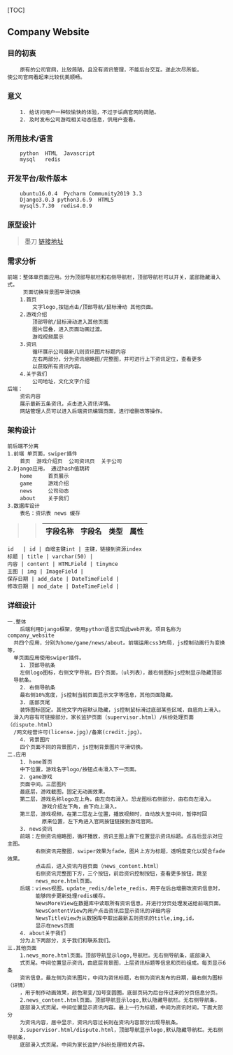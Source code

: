 [TOC]
## Company Website
### 目的初衷
        原有的公司官网，比较简陋，且没有资讯管理，不能后台交互。遂此次尽所能，
    使公司官网看起来比较优美顺畅。
### 意义
        1. 给访问用户一种较愉快的体验，不过于诟病官网的简陋。
        2. 及时发布公司游戏相关动态信息，供用户查看。
### 所用技术/语言
        python  HTML  Javascript
        mysql   redis    
### 开发平台/软件版本
        ubuntu16.0.4  Pycharm Community2019 3.3
        Django3.0.3 python3.6.9  HTML5  
        mysql5.7.30  redis4.0.9
### 原型设计
>    墨刀   [链接地址](https://org.modao.cc/app/c27c53df8805367211a4e3ec4f7012c3259f0f85?simulator_type=device&sticky#screen=sk9uzg4tf36bt6f)
### 需求分析
    前端：整体单页面应用。分为顶部导航栏和右侧导航栏，顶部导航栏可以开关，底部隐藏滑入式。
         页面切换背景图平滑切换
        1.首页
            文字logo,按钮点击/顶部导航/鼠标滑动 其他页面。
        2.游戏介绍
            顶部导航/鼠标滑动进入其他页面
            图片层叠，进入页面动画过渡。
            游戏视频展示
        3.资讯
            循环展示公司最新几则资讯图片标题内容
            左右两部分，分为资讯缩略图/完整图，并可进行上下资讯定位，查看更多
            以获取所有资讯内容。
        4.关于我们
            公司地址，文化文字介绍   
    后端：
        资讯内容
        展示最新五条资讯，点击进入资讯详情。
        网站管理人员可以进入后端资讯编辑页面，进行增删改等操作。 
### 架构设计
    前后端不分离
    1.前端 单页面，swiper插件
        首页  游戏介绍页  公司资讯页  关于公司
    2.Django应用， 通过hash值跳转
        home     首页展示 
        game     游戏介绍
        news     公司动态
        about    关于我们
    3.数据库设计
        表名：资讯表 news 缓存
>>  字段名称 | 字段名 | 类型 | 属性
>>  --- | ---| --- |---
    id   | id | 自增主键int | 主键，链接到资源index     
    标题 | title | varchar(50) | 
    内容 | content | HTMLField | tinymce
    主图 | img | ImageField |
    保存日期 | add_date | DateTimeField |
    修改日期 | mod_date | DateTimeField |
 ### 详细设计
    一.整体
        后端利用Django框架，使用python语言实现此web开发。项目名称为company_website
      共四个应用，分别为home/game/news/about。前端运用css3布局，js控制动画行为变换等，
      单页面应用使用swiper插件。
        1. 顶部导航条
        左侧logo图标，右侧文字导航，四个页面，（ul列表），最右侧图标js控制显示隐藏顶部
      导航条。
        2. 右侧导航条
        最右侧10%宽度，js控制当前页面显示文字等信息，其他页面隐藏。
        3. 底部页尾
        装饰图标固定。其他文字内容默认隐藏，js控制鼠标滑过底部某些区域，自底向上滑入。
      滑入内容有可链接部分，家长监护页面（supervisor.html）/纠纷处理页面（dispute.html）
      /网文经营许可(license.jpg)/备案(credit.jpg)。
        4. 背景图片
        四个页面不同的背景图片，js控制背景图片平滑切换。
    二.应用
        1. home首页
        中下位置，游戏名字logo/按钮点击滑入下一页面。
        2. game游戏
        页面中间。三层图片
        最底层，游戏截图，固定无动画效果。
        第二层，游戏名称logo左上角，由左向右滑入。恐龙图标右侧部分，由右向左滑入。
               游戏介绍左下角，由下向上滑入。
        第三层，游戏视频，在第二层左上位置，播放视频时，自动放大至中间，暂停时回
               原来位置，左下角进入官网按钮链接到游戏官网。
        3. news资讯
        前端：左侧资讯缩略图，循环播放，资讯主图上靠下位置显示资讯标题。点击后显示对应主图。
             右侧资讯完整图，swiper效果为fade，图片上方为标题，透明度变化以契合fade效果。
             点击后，进入资讯内容页面（news_content.html）
             右侧资讯完整图下方，三个按钮，前后资讯控制按钮，查看更多按钮，跳至
             news_more.html页面。
        后端：views视图，update_redis/delete_redis，用于在后台增删改资讯信息时，
             能够同步更新处理redis缓存。
             NewsMoreView在数据库中读取所有资讯信息，并进行分页处理发送给前端页面。
             NewsContentView为用户点击资讯后显示资讯的详细内容
             NewsTitleView为从数据库中取出最新五则资讯的title,img,id，
             显示在news页面
        4. about关于我们
        分为上下两部分，关于我们和联系我们。
    三.其他页面
        1.news_more.html页面。顶部导航显示logo,导航栏。无右侧导航条，底部滑入
        式页尾。中间位置显示资讯，由底层背景图，上层资讯标题等信息和页码组成。每页显示6条
        资讯信息，最左侧为资讯图片，中间为资讯标题，右侧为资讯发布的日期，最右侧为图标（详情）
        ，用于制作动画效果，颜色渐变/加号变圆圈。底部页码为后台传过来的分页信息分页。
        2.news_content.html页面。顶部导航显示logo,默认隐藏导航栏。无右侧导航条，
        底部滑入式页尾。中间位置显示资讯内容。最上一行为标题，中间为资讯时间，下面大部分
        为资讯内容，居中显示，资讯内容过长则在资讯内容部分出现导航条。
        3.supervisor.html/dispute.html，顶部导航显示logo,默认隐藏导航栏。无右侧导航条，
        底部滑入式页尾。中间为家长监护/纠纷处理相关内容。